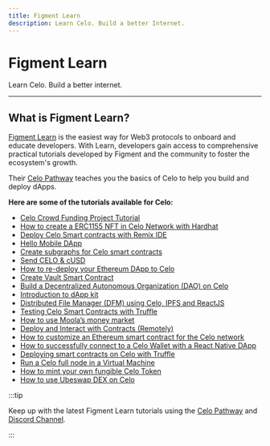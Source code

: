 ```yaml
---
title: Figment Learn
description: Learn Celo. Build a better Internet.
---
```


# Figment Learn

Learn Celo. Build a better internet.

---

## What is Figment Learn?

[Figment Learn](https://learn.figment.io/) is the easiest way for Web3 protocols to onboard and educate developers. With Learn, developers gain access to comprehensive practical tutorials developed by Figment and the community to foster the ecosystem's growth.

Their [Celo Pathway](https://learn.figment.io/protocols/celo) teaches you the basics of Celo to help you build and deploy dApps.

**Here are some of the tutorials available for Celo:**

- [Celo Crowd Funding Project Tutorial](https://learn.figment.io/tutorials/celo-crowd-funding-project)
- [How to create a ERC1155 NFT in Celo Network with Hardhat](https://learn.figment.io/tutorials/celo-hardhat-deploy-and-nft-app)
- [Deploy Celo Smart contracts with Remix IDE](https://learn.figment.io/tutorials/celo-for-remix)
- [Hello Mobile DApp](https://learn.figment.io/tutorials/hello-mobile-dapp)
- [Create subgraphs for Celo smart contracts](https://learn.figment.io/tutorials/celo-subgraphs)
- [Send CELO & cUSD](https://learn.figment.io/tutorials/hello-celo)
- [How to re-deploy your Ethereum DApp to Celo](https://learn.figment.io/tutorials/redploy-dapps-on-celo)
- [Create Vault Smart Contract](https://learn.figment.io/tutorials/create-vault-smart-contract)
- [Build a Decentralized Autonomous Organization (DAO) on Celo](https://learn.figment.io/tutorials/build-a-dao-on-celo)
- [Introduction to dApp kit](https://learn.figment.io/tutorials/introduction-to-dappkit)
- [Distributed File Manager (DFM) using Celo, IPFS and ReactJS](https://learn.figment.io/tutorials/distributed-file-manager-using-ipfs-celo-reactjs)
- [Testing Celo Smart Contracts with Truffle](https://learn.figment.io/tutorials/celo-testing-truffle)
- [How to use Moola’s money market](https://learn.figment.io/tutorials/moola-market)
- [Deploy and Interact with Contracts (Remotely)](https://learn.figment.io/tutorials/hello-contracts)
- [How to customize an Ethereum smart contract for the Celo network](https://learn.figment.io/tutorials/celo-contract-from-ethereum)
- [How to successfully connect to a Celo Wallet with a React Native DApp](https://learn.figment.io/tutorials/how-to-successfully-connect-to-a-celo-wallet-with-a-react-native-dapp)
- [Deploying smart contracts on Celo with Truffle](https://learn.figment.io/tutorials/deploying-smart-contracts-on-celo-with-truffle)
- [Run a Celo full node in a Virtual Machine](https://learn.figment.io/tutorials/how-to-run-a-celo-full-node-in-a-virtual-machine)
- [How to mint your own fungible Celo Token](https://learn.figment.io/tutorials/celo-erc20-token-on-remix)
- [How to use Ubeswap DEX on Celo](https://learn.figment.io/tutorials/celo-ubeswap-tutorial)

:::tip

Keep up with the latest Figment Learn tutorials using the [Celo Pathway](https://learn.figment.io/protocols/celo) and [Discord Channel](https://discord.com/invite/fszyM7K).

:::
